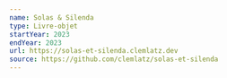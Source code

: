 ```yaml
---
name: Solas & Silenda
type: Livre-objet
startYear: 2023
endYear: 2023
url: https://solas-et-silenda.clemlatz.dev
source: https://github.com/clemlatz/solas-et-silenda
---
```

